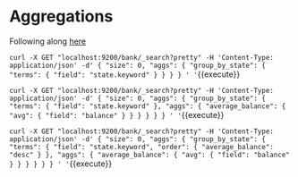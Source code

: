 # Aggregations

Following along [here](https://www.elastic.co/guide/en/elasticsearch/reference/current/getting-started-aggregations.html)

`curl -X GET "localhost:9200/bank/_search?pretty" -H 'Content-Type: application/json' -d'
{
  "size": 0,
  "aggs": {
      "group_by_state": {
            "terms": {
                    "field": "state.keyword"
                  }
          }
    }
}
'
'`{{execute}}

`curl -X GET "localhost:9200/bank/_search?pretty" -H 'Content-Type: application/json' -d'
{
  "size": 0,
  "aggs": {
      "group_by_state": {
            "terms": {
                    "field": "state.keyword"
                  },
            "aggs": {
                    "average_balance": {
                              "avg": {
                                          "field": "balance"
                                        }
                            }
                  }
          }
    }
}
'
'`{{execute}}

`curl -X GET "localhost:9200/bank/_search?pretty" -H 'Content-Type: application/json' -d'
{
  "size": 0,
  "aggs": {
      "group_by_state": {
            "terms": {
                    "field": "state.keyword",
                    "order": {
                              "average_balance": "desc"
                            }
                  },
            "aggs": {
                    "average_balance": {
                              "avg": {
                                          "field": "balance"
                                        }
                            }
                  }
          }
    }
}
'
'`{{execute}}
